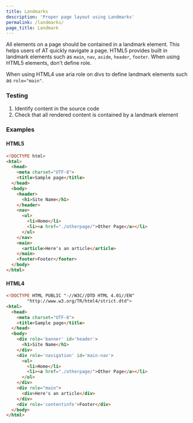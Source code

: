 ```yaml
---
title: Landmarks
description: 'Proper page layout using Landmarks'
permalink: /landmarks/
page_title: Landmark
---
```


All elements on a page should be contained in a landmark element. This helps users of AT quickly navigate a page. HTML5 provides built in landmark elements such as `main`, `nav`, `aside`, `header`, `footer`. When using HTML5 elements, don't define role.

When using HTML4 use aria role on divs to define landmark elements such as `role="main"`.



### Testing

1. Identify content in the source code
2. Check that all rendered content is contained by a landmark element

### Examples

#### HTML5

```html
<!DOCTYPE html>
<html>
  <head>
    <meta charset="UTF-8">
    <title>Sample page</title>
  </head>
  <body>
    <header>
      <h1>Site Name</h1>
    </header>
    <nav>
      <ul>
        <li>Home</li>
        <li><a href="./otherpage/">Other Page</a></li>
      </ul>
    </nav>
    <main>
      <article>Here's an article</article>
    </main>
    <footer>Footer</footer>
  </body>
</html>
```

#### HTML4

```html
<!DOCTYPE HTML PUBLIC "-//W3C//DTD HTML 4.01//EN"
        "http://www.w3.org/TR/html4/strict.dtd">
<html>
  <head>
    <meta charset="UTF-8">
    <title>Sample page</title>
  </head>
  <body>
    <div role='banner' id='header'>
      <h1>Site Name</h1>
    </div>
    <div role='navigation' id='main-nav'>
      <ul>
        <li>Home</li>
        <li><a href="./otherpage/">Other Page</a></li>
      </ul>
    </div>
    <div role="main">
      <div>Here's an article</div>
    </div>
    <div role='contentinfo'>Footer</div>
  </body>
</html>
```